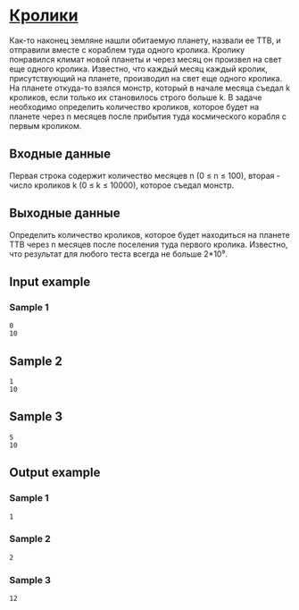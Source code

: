 # [Кролики](https://www.e-olymp.com/en/contests/9680/problems/85019)
Как-то наконец земляне нашли обитаемую планету, назвали ее ТТВ, и отправили вместе с кораблем туда одного кролика. Кролику понравился климат новой планеты и через месяц он произвел на свет еще одного кролика. Известно, что каждый месяц каждый кролик, присутствующий на планете, производил на свет еще одного кролика. На планете откуда-то взялся монстр, который в начале месяца съедал k кроликов, если только их становилось строго больше k. В задаче необходимо определить количество кроликов, которое будет на планете через n месяцев после прибытия туда космического корабля с первым кроликом.

## Входные данные

Первая строка содержит количество месяцев n (0 ≤ n ≤ 100), вторая - число кроликов k (0 ≤ k ≤ 10000), которое съедал монстр.

## Выходные данные

Определить количество кроликов, которое будет находиться на планете ТТВ через n месяцев после поселения туда первого кролика. Известно, что результат для любого теста всегда не больше 2*10⁹.

## Input example

### Sample 1
```
0
10
```

## Sample 2
```
1
10
```


## Sample 3
```
5
10
```

## Output example
### Sample 1
```
1
```

### Sample 2
```
2
```

### Sample 3
```
12
```
